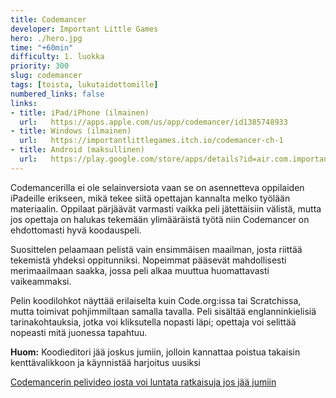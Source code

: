 ```yaml
---
title: Codemancer
developer: Important Little Games
hero: ./hero.jpg
time: "+60min"
difficulty: 1. luokka
priority: 300
slug: codemancer
tags: [toista, lukutaidottomille]
numbered_links: false
links:
- title: iPad/iPhone (ilmainen)
  url:   https://apps.apple.com/us/app/codemancer/id1385748933
- title: Windows (ilmainen)
  url:   https://importantlittlegames.itch.io/codemancer-ch-1
- title: Android (maksullinen)
  url:   https://play.google.com/store/apps/details?id=air.com.importantlittlegames.codemancerch1&hl=en&gl=US
---
```


Codemancerilla ei ole selainversiota vaan se on asennetteva oppilaiden iPadeille erikseen, mikä tekee siitä opettajan kannalta melko työlään materiaalin. Oppilaat pärjäävät varmasti vaikka peli jätettäisiin välistä, mutta jos opettaja on halukas tekemään ylimääräistä työtä niin Codemancer on ehdottomasti hyvä koodauspeli.

Suosittelen pelaamaan pelistä vain ensimmäisen maailman, josta riittää tekemistä yhdeksi oppitunniksi. Nopeimmat pääsevät mahdollisesti merimaailmaan saakka, jossa peli alkaa muuttua huomattavasti vaikeammaksi.

Pelin koodilohkot näyttää erilaiselta kuin Code.org:issa tai Scratchissa, mutta toimivat pohjimmiltaan samalla tavalla. Peli sisältää englanninkielisiä tarinakohtauksia, jotka voi kliksutella nopasti läpi; opettaja voi selittää nopeasti mitä juonessa tapahtuu.

**Huom:** Koodieditori jää joskus jumiin, jolloin kannattaa poistua takaisin kenttävalikkoon ja käynnistää harjoitus uusiksi

[Codemancerin pelivideo josta voi luntata ratkaisuja jos jää jumiin](https://www.youtube.com/watch?v=B8ecnXGwOIM&ab_channel=HauntedHawke)
